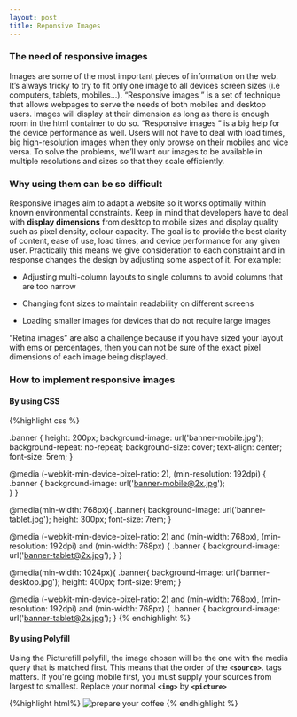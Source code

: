 ```yaml
---
layout: post
title: Reponsive Images
---
```


### The need of responsive images

Images are some of the most important pieces of information on the web. It’s always tricky to try to fit only one image to all devices screen sizes (i.e computers, tablets, mobiles…). “Responsive images ” is a set of technique that allows webpages to serve the needs of both mobiles and desktop users. Images will display at their dimension as long as there is enough room in the html container to do so. “Responsive images ” is a big help for the device performance as well. Users will not have to deal with load times, big high-resolution images when they only browse on their mobiles and vice versa. To solve the problems, we’ll want our images to be available in multiple resolutions and sizes so that they scale efficiently.

### Why using them can be so difficult

Responsive images aim to adapt a website so it works optimally within known environmental constraints. Keep in mind that developers have to deal with **display dimensions** from desktop to mobile sizes and display quality such as pixel density, colour capacity. The goal is to provide the best clarity of content, ease of use, load times, and device performance for any given user. Practically this means we give consideration to each constraint and in response changes the design by adjusting some aspect of it. For example:

+ Adjusting multi-column layouts to single columns to avoid columns that are too narrow

+ Changing font sizes to maintain readability on different screens

+ Loading smaller images for devices that do not require large images

 “Retina images” are also a challenge because if you have sized your layout with ems or percentages, then you can not be sure of the exact pixel dimensions of each image being displayed.


### How to implement responsive images

#### By using CSS
{%highlight css %}
<!--mobile-->
.banner {
  height: 200px;
  background-image: url('banner-mobile.jpg');
  background-repeat: no-repeat;
  background-size: cover;
  text-align: center;
  font-size: 5rem;
}
<!--high res mobile-->
@media (-webkit-min-device-pixel-ratio: 2), (min-resolution: 192dpi) {
   .banner {
    background-image: url('banner-mobile@2x.jpg');    
   }
}

<!--tablet-->
@media(min-width: 768px){
   .banner{
    background-image: url('banner-tablet.jpg');
    height: 300px;
    font-size: 7rem;
}
<!--high res tablet-->
@media (-webkit-min-device-pixel-ratio: 2) and (min-width: 768px),
   (min-resolution: 192dpi) and (min-width: 768px) {
   .banner {
    background-image: url('banner-tablet@2x.jpg');
   }
}

<!--desktop-->
@media(min-width: 1024px){
   .banner{
    background-image: url('banner-desktop.jpg');
    height: 400px;
    font-size: 9rem;
}
<!--high res desktop-->
@media (-webkit-min-device-pixel-ratio: 2) and (min-width: 768px),
   (min-resolution: 192dpi) and (min-width: 768px) {
   .banner {
    background-image: url('banner-tablet@2x.jpg');
}
{% endhighlight %}

#### By using Polyfill
Using the Picturefill polyfill, the image chosen will be the one with the media query that is matched first. This means that the order of the **`<source>`**. tags matters. If you're going mobile first, you must supply your sources from largest to smallest.
Replace your normal **`<img>`** by **`<picture>`**

{%highlight html%}
<picture>
   <source media="(min-width:1024px)" srcset="banner-desktop.jpg, banner-desktop@2x.jpg 2x"></source>
   <source media="(min-width:768px)" srcset="banner-tablet.jpg, banner-tablet@2x.jpg 2x"></source>
   <img srcset="banner-mobile.jpg, banner-mobile@2x.jpg 2x" alt="prepare your coffee">
</picture>
{% endhighlight %}
